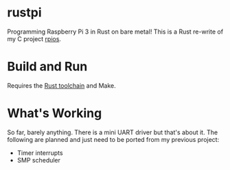 # rustpi
Programming Raspberry Pi 3 in Rust on bare metal! This is a Rust re-write of my C project [rpios](https://github.com/WillFarris/rpios).

# Build and Run
Requires the [Rust toolchain](https://rustup.rs) and Make. 

# What's Working
So far, barely anything. There is a mini UART driver but that's about it. The following are planned and just need to be ported from my previous project:
* Timer interrupts
* SMP scheduler
